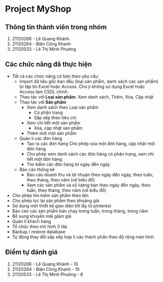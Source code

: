 # Project MyShop
## Thông tin thành viên trong nhóm
1. 21120266 - Lê Quang Khánh
2. 21120264 - Biện Công Khanh
3. 21120533 - Lê Thị Minh Phương
## Các chức năng đã thực hiện
- Tất cả các chức năng cơ bản theo yêu cầu:
  - Import dữ liệu gốc ban đầu (loại sản phẩm, danh sách các sản phẩm) từ tập tin Excel hoặc Access. Chú ý không sử dụng Excel hoặc Access làm CSDL chính.
  - Thao tác với **Loại sản phẩm**: Xem danh sách, Thêm, Xóa, Cập nhật
  - Thao tác với **Sản phẩm**
      - Xem danh sách theo Loại sản phẩm
          - Có phân trang
          - Sắp xếp theo tiêu chí
      - Xem chi tiết một sản phẩm
          - Xóa, cập nhật sản phẩm
      - Thêm mới một sản phẩm
  - Quản lí các đơn hàng 
      - Tạo ra các đơn hàng Cho phép xóa một đơn hàng, cập nhật một đơn hàng
      - Cho phép xem danh sách các đơn hàng có phân trang, xem chi tiết một đơn hàng
      - Tìm kiếm các đơn hàng từ ngày đến ngày
  - Báo cáo thống kê
      - Báo cáo doanh thu và lợi nhuận theo ngày đến ngày, theo tuần, theo tháng, theo năm (vẽ biểu đồ)
      - Xem các sản phẩm và số lượng bán theo ngày đến ngày, theo tuần, theo tháng, theo năm (vẽ biểu đồ)
- Cho phép tìm kiếm sản phẩm theo tên
- Cho phép lọc lại sản phẩm theo khoảng giá
- Sử dụng một thiết kế giao diện tốt lấy từ pinterest 
- Báo cáo các sản phẩm bán chạy trong tuần, trong tháng, trong năm 
- Bổ sung khuyến mãi giảm giá 
- Quản lí khách hàng
- Tổ chức theo mô hình 3 lớp
- Backup / restore database
- Tự động thay đổi sắp xếp hợp lí các thành phần theo độ rộng màn hình

## Điểm tự đánh giá
1. 21120266 - Lê Quang Khánh - 10
2. 21120264 - Biện Công Khanh - 10
3. 21120533 - Lê Thị Minh Phương - 8
